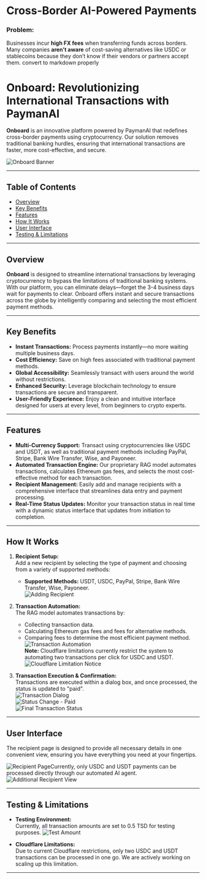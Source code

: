 # **Cross-Border AI-Powered Payments**
    
### **Problem:**
    
Businesses incur **high FX fees** when transferring funds across borders. Many companies **aren’t aware** of cost-saving alternatives like USDC or stablecoins because they don’t know if their vendors or partners accept them. convert to markdown properly

# Onboard: Revolutionizing International Transactions with PaymanAI

**Onboard** is an innovative platform powered by PaymanAI that redefines cross-border payments using cryptocurrency. Our solution removes traditional banking hurdles, ensuring that international transactions are faster, more cost-effective, and secure.

![Onboard Banner](https://github.com/user-attachments/assets/d9634ab8-705c-4c1a-9f83-2136a11a375f)

---

## Table of Contents

- [Overview](#overview)
- [Key Benefits](#key-benefits)
- [Features](#features)
- [How It Works](#how-it-works)
- [User Interface](#user-interface)
- [Testing & Limitations](#testing--limitations)


---

## Overview

**Onboard** is designed to streamline international transactions by leveraging cryptocurrency to bypass the limitations of traditional banking systems. With our platform, you can eliminate delays—forget the 3-4 business days wait for payments to clear. Onboard offers instant and secure transactions across the globe by intelligently comparing and selecting the most efficient payment methods.

---

## Key Benefits

- **Instant Transactions:** Process payments instantly—no more waiting multiple business days.
- **Cost Efficiency:** Save on high fees associated with traditional payment methods.
- **Global Accessibility:** Seamlessly transact with users around the world without restrictions.
- **Enhanced Security:** Leverage blockchain technology to ensure transactions are secure and transparent.
- **User-Friendly Experience:** Enjoy a clean and intuitive interface designed for users at every level, from beginners to crypto experts.

---

## Features

- **Multi-Currency Support:** Transact using cryptocurrencies like USDC and USDT, as well as traditional payment methods including PayPal, Stripe, Bank Wire Transfer, Wise, and Payoneer.
- **Automated Transaction Engine:** Our proprietary RAG model automates transactions, calculates Ethereum gas fees, and selects the most cost-effective method for each transaction.
- **Recipient Management:** Easily add and manage recipients with a comprehensive interface that streamlines data entry and payment processing.
- **Real-Time Status Updates:** Monitor your transaction status in real time with a dynamic status interface that updates from initiation to completion.

---

## How It Works

1. **Recipient Setup:**  
   Add a new recipient by selecting the type of payment and choosing from a variety of supported methods:
   - **Supported Methods:** USDT, USDC, PayPal, Stripe, Bank Wire Transfer, Wise, Payoneer.  
   ![Adding Recipient](https://github.com/user-attachments/assets/a1f02276-690d-4634-9d8c-e9a9057aae94)

2. **Transaction Automation:**  
   The RAG model automates transactions by:
   - Collecting transaction data.
   - Calculating Ethereum gas fees and fees for alternative methods.
   - Comparing fees to determine the most efficient payment method.  
   ![Transaction Automation](https://github.com/user-attachments/assets/b4a9f4c6-a0ed-4512-b9d1-bad72ae7c75d)  
   **Note:** Cloudflare limitations currently restrict the system to automating two transactions per click for USDC and USDT.  
   ![Cloudflare Limitation Notice](https://github.com/user-attachments/assets/c70b5c72-f708-4b0b-9ddc-df479a26705d)

3. **Transaction Execution & Confirmation:**  
   Transactions are executed within a dialog box, and once processed, the status is updated to "paid".  
   ![Transaction Dialog](https://github.com/user-attachments/assets/b1353ac8-80a6-45b4-8e7c-b554acf96c63)  
   ![Status Change - Paid](https://github.com/user-attachments/assets/d6abc2a3-94f0-4e0d-8e26-89a894765607)  
   ![Final Transaction Status](https://github.com/user-attachments/assets/d387bdf3-5af7-476a-bffd-3f01a1cdaab6)

---

## User Interface

The recipient page is designed to provide all necessary details in one convenient view, ensuring you have everything you need at your fingertips.

![Recipient Page](https://github.com/user-attachments/assets/6e13ccbf-764a-4308-8fc4-a0bffe7472b4)Currently, only USDC and USDT payments can be processed directly through our automated AI agent.
![Additional Recipient View](https://github.com/user-attachments/assets/78a8c369-635e-49a8-bc21-47f1a133e796)

---

## Testing & Limitations

- **Testing Environment:**  
  Currently, all transaction amounts are set to 0.5 TSD for testing purposes.
  ![Test Amount](https://github.com/user-attachments/assets/b8c35f09-fe05-46ee-af4c-7cd4eac21cb1)

- **Cloudflare Limitations:**  
  Due to current Cloudflare restrictions, only two USDC and USDT transactions can be processed in one go. We are actively working on scaling up this limitation.

---
